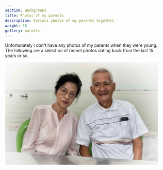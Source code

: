 ```yaml
---
section: Background
title: Photos of my parents
description: Various photos of my parents together.
weight: 50
gallery: parents
---
```


Unfortunately I don't have any photos of my parents when they were young. The
following are a selection of recent photos dating back from the last 15 years
or so.

![My parents](../gallery/parents/Parents.jpeg)

